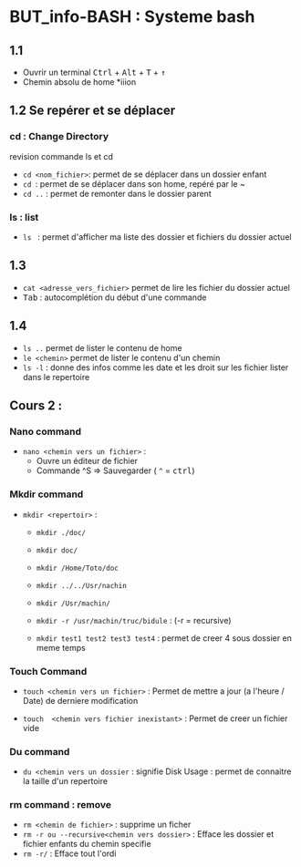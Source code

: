 # BUT_info-BASH : Systeme bash 

## 1.1 
- Ouvrir un terminal <kbd>Ctrl</kbd> + <kbd>Alt</kbd> + <kbd>T</kbd> + <kbd>&uarr;</kbd>
- Chemin absolu de home *iiion


## 1.2 Se repérer et se déplacer 
### cd : Change Directory
revision commande ls et cd
- `cd <nom_fichier>`: permet de se déplacer dans un dossier enfant
- `cd `: permet de se déplacer dans son home, repéré par le ~
- `cd ..` : permet de remonter dans le dossier parent

### ls : list
- `ls ` : permet d'afficher ma liste des dossier et fichiers du dossier actuel

## 1.3 
- `cat <adresse_vers_fichier>` permet de lire les fichier du dossier actuel
- <kbd>Tab</kbd> : autocomplétion du début d'une commande 

## 1.4
 - `ls ..` permet de lister le contenu de home
 - `le <chemin>` permet de lister le contenu d'un chemin 
 - `ls -l` : donne des infos comme les date et les droit sur les fichier lister dans le repertoire
 
## Cours 2 : 
### Nano command

 - `nano <chemin vers un fichier>` : 
    -  Ouvre un éditeur de fichier
    - Commande ^S => Sauvegarder ( `^` = <kbd>ctrl</kbd>)

### Mkdir command
 - `mkdir <repertoir>` :
    -  `mkdir ./doc/` 
    -  `mkdir doc/`
    -  `mkdir /Home/Toto/doc`

    - `mkdir ../../Usr/nachin`
    - `mkdir /Usr/machin/`

    - `mkdir -r /usr/machin/truc/bidule` : (-r = recursive)

    - `mkdir test1 test2 test3 test4` : permet de creer 4 sous dossier en meme temps

### Touch Command 
 - `touch <chemin vers un fichier>` : Permet de mettre a jour (a l'heure / Date) de derniere modification 

 - `touch  <chemin vers fichier inexistant>` : Permet de creer un fichier vide

### Du command 
- `du <chemin vers un dossier` : signifie Disk Usage : permet de connaitre la taille d'un repertoire

### rm command : remove

- `rm <chemin de fichier>` : supprime un ficher
- `rm -r ou --recursive<chemin vers dossier>` : Efface les dossier et fichier enfants du chemin specifie 
- `rm -r/` : Efface tout l'ordi
